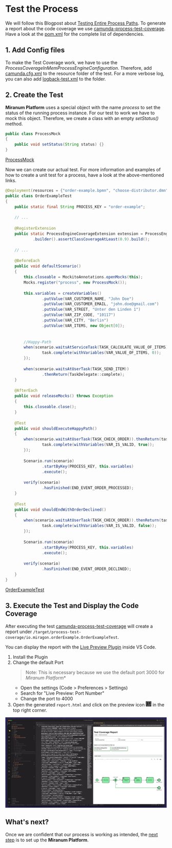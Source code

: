 # Test the Process

We will follow this Blogpost about [Testing Entire Process Paths](https://camunda.com/blog/2020/10/testing-entire-process-paths/).
To generate a report about the code coverage we use [camunda-process-test-coverage](https://github.com/camunda-community-hub/camunda-process-test-coverage).
Have a look at the [pom.xml](../order-example/order-example-camunda7/pom.xml) for the complete list of dependencies.

## 1. Add Config files

To make the Test Coverage work, we have to use the *ProcessCoverageInMemProcessEngineConfiguration*.
Therefore, add [camunda.cfg.xml](../order-example/order-example-camunda7/src/test/resources/camunda.cfg.xml) to the resource folder of the test.
For a more verbose log, you can also add [logback-test.xml](../order-example/order-example-camunda7/src/test/resources/logback-test.xml) to the folder.

## 2. Create the Test

 **Miranum Platform** uses a special object with the name *process* to set the status of the running process instance.
For our test to work we have to mock this object.
Therefore, we create a class with an empty *setStatus()* method.

```java
public class ProcessMock
{
    public void setStatus(String status) {}
}
```

[ProcessMock](../order-example/order-example-camunda7/src/test/java/io/miragon/orderExample/ProcessMock.java)

Now we can create our actual test.
For more information and examples of how to create a unit test for a process, have a look at the above-mentioned links.

```java
@Deployment(resources = {"order-example.bpmn", "choose-distributor.dmn"})
public class OrderExampleTest
{
    public static final String PROCESS_KEY = "order-example";

    // ...

    @RegisterExtension
    public static ProcessEngineCoverageExtension extension = ProcessEngineCoverageExtension
            .builder().assertClassCoverageAtLeast(0.9).build();

    // ...

    @BeforeEach
    public void defaultScenario()
    {
        this.closeable = MockitoAnnotations.openMocks(this);
        Mocks.register("process", new ProcessMock());

        this.variables = createVariables()
                .putValue(VAR_CUSTOMER_NAME, "John Doe")
                .putValue(VAR_CUSTOMER_EMAIL, "john.doe@gmail.com")
                .putValue(VAR_STREET, "Unter den Linden 1")
                .putValue(VAR_ZIP_CODE, "10117")
                .putValue(VAR_CITY, "Berlin")
                .putValue(VAR_ITEMS, new Object[0]);


        //Happy-Path
        when(scenario.waitsAtServiceTask(TASK_CALCULATE_VALUE_OF_ITEMS)).thenReturn(task -> {
                task.complete(withVariables(VAR_VALUE_OF_ITEMS, 0));
        });

        when(scenario.waitsAtUserTask(TASK_SEND_ITEM))
                .thenReturn(TaskDelegate::complete);
    }

    @AfterEach
    public void releaseMocks() throws Exception
    {
        this.closeable.close();
    }

    @Test
    public void shouldExecuteHappyPath()
    {
        when(scenario.waitsAtUserTask(TASK_CHECK_ORDER)).thenReturn(task -> {
                task.complete(withVariables(VAR_IS_VALID, true));
        });

        Scenario.run(scenario)
                .startByKey(PROCESS_KEY, this.variables)
                .execute();

        verify(scenario)
                .hasFinished(END_EVENT_ORDER_PROCESSED);
    }

    @Test
    public void shouldEndWithOrderDeclined()
    {
        when(scenario.waitsAtUserTask(TASK_CHECK_ORDER)).thenReturn(task -> {
                task.complete(withVariables(VAR_IS_VALID, false));
        });

        Scenario.run(scenario)
                .startByKey(PROCESS_KEY, this.variables)
                .execute();

        verify(scenario)
                .hasFinished(END_EVENT_ORDER_DECLINED);
    }
}
```

[OrderExampleTest](../order-example/order-example-camunda7/src/test/java/io/miragon/orderExample/OrderExampleTest.java)

## 3. Execute the Test and Display the Code Coverage

After executing the test [camunda-process-test-coverage](https://github.com/camunda-community-hub/camunda-process-test-coverage) will create a report under `/target/process-test-coverage/io.miragon.orderExample.OrderExampleTest`.

You can display the report with the [Live Preview Plugin](https://marketplace.visualstudio.com/items?itemName=ms-vscode.live-server) inside VS Code.

1. Install the Plugin
2. Change the default Port
    > Note: This is necessary because we use the default port 3000 for *Miranum Platform**
    * Open the settings (Code > Preferences > Settings)
    * Search for "Live Preview: Port Number"
    * Change the port to 4000
3. Open the generated `report.html` and click on the preview icon ![live-preview-icon](../images/live-preview-icon.png) in the top right corner.

<img src="../images/test-coverage.png" alt="Test Coverage" width=600>

## What's next?

Once we are confident that our process is working as intended, the [next step](./setup-miranum-platform.md) is to set up the **Miranum Platform**.
